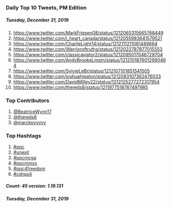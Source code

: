 ### Daily Top 10 Tweets, PM Edition
##### Tuesday, December 31, 2019
 1) https://www.twitter.com/MarkFriesen08/status/1212065315665768449
 2) https://www.twitter.com/i_heart_canada/status/1212055983641579521
 3) https://www.twitter.com/CharlieLight14/status/1212111211061489664
 4) https://www.twitter.com/Warrioroftruths/status/1212022787877015553
 5) https://www.twitter.com/classicaviator2/status/1212095017046728704
 6) https://www.twitter.com/AndyBrookeLmstn/status/1212101876012990464
 7) https://www.twitter.com/SylvieLeBr/status/1212107101851541505
 8) https://www.twitter.com/joshuahjeaton/status/1212083107362476033
 9) https://www.twitter.com/DavidMilley22/status/1212125277272317954
10) https://www.twitter.com/thereds8/status/1211977518787497985

### Top Contributors
  1) [@BeatriceWynn17](https://www.twitter.com/BeatriceWynn17)
  2) [@thereds8](https://www.twitter.com/thereds8)
  3) [@marckovvvvv](https://www.twitter.com/marckovvvvv)


### Top Hashtags

  1) [#ppc](https://www.twitter.com/hashtag/ppc)
  2) [#unexit](https://www.twitter.com/hashtag/unexit)
  3) [#ppcmcga](https://www.twitter.com/hashtag/ppcmcga)
  4) [#ppcmmxx](https://www.twitter.com/hashtag/ppcmmxx)
  5) [#ppc4freedom](https://www.twitter.com/hashtag/ppc4freedom)
  6) [#cdnpoli](https://www.twitter.com/hashtag/cdnpoli)

##### Count: 45	version: 1.19.131
##### Tuesday, December 31, 2019

